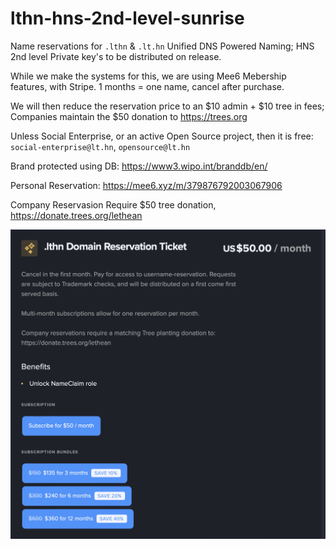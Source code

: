 # lthn-hns-2nd-level-sunrise

Name reservations for `.lthn` &amp; `.lt.hn` Unified DNS Powered Naming; HNS 2nd level Private key's to be distributed on release.

While we make the systems for this, we are using Mee6 Mebership features, with Stripe. 1 months = one name, cancel after purchase.

We will then reduce the reservation price to an $10 admin + $10 tree in fees; Companies maintain the $50 donation to https://trees.org

Unless Social Enterprise, or an active Open Source project, then it is free: `social-enterprise@lt.hn`, `opensource@lt.hn`

Brand protected using DB:  https://www3.wipo.int/branddb/en/

Personal Reservation: https://mee6.xyz/m/379876792003067906

Company Reservasion Require $50 tree donation, https://donate.trees.org/lethean

![](img/Ithn%20Domain%20Reservation%20Ticket.png)


